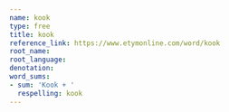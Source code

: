 ```yaml
---
name: kook
type: free
title: kook
reference_link: https://www.etymonline.com/word/kook
root_name: 
root_language: 
denotation: 
word_sums:
- sum: 'Kook + '
  respelling: kook
---
```

